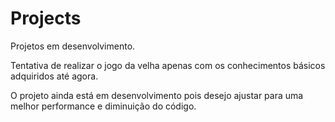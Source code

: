 # Projects
Projetos em desenvolvimento.

Tentativa de realizar o jogo da velha apenas com os conhecimentos básicos adquiridos até agora.

O projeto ainda está em desenvolvimento pois desejo ajustar para uma melhor performance e diminuição do código.
